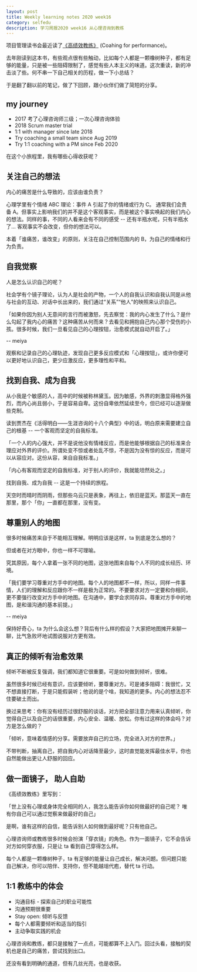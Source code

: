 ```yaml
---
layout: post 
title: Weekly learning notes 2020 week16
category: selfedu
description: 学习周报2020 week16 从心理咨询到教练
---
```


项目管理读书会最近读了[《高绩效教练》](https://book.douban.com/subject/21264215/) (Coahing for performance)。

去年刚读到这本书，有些观点很有些触动，比如每个人都是一颗橡树种子，都有足够的能量，只是被一些阻碍限制了，感觉有些人本主义的味道。这次重读，新的冲击淡了些。何不串一下自己相关的历程，做一下小总结？

于是翻了翻以前的笔记，做了下回顾，跟小伙伴们做了简短的分享。

## my journey

- 2017 考了心理咨询师三级；一次心理咨询体验
- 2018 Scrum master trial 
- 1:1 with manager since late 2018
- Try coaching a small team since Aug 2019
- Try 1:1 coaching with a PM since Feb 2020

在这个小旅程里，我有哪些心得收获呢？

## 关注自己的想法

内心的痛苦是什么导致的，应该由谁负责？

心理学里有个情绪 ABC 理论：事件 A 引起了你的情绪或行为 C。 通常我们会责备 A。但事实上影响我们的并不是这个客观事实，而是被这个事实唤起的我们内心的想法。同样的事，不同的人看来会有不同的感受 -- 还有半瓶水呢，只有半瓶水了... 客观事实不会改变，但你的想法可以。

本着「谁痛苦，谁改变」的原则，关注在自己控制范围内的 B，为自己的情绪和行为负责。


## 自我觉察

人是怎么认识自己的呢？ 

社会学有个镜子理论，认为人是社会的产物，一个人的自我认识和自我认同是从他与社会的互动、对话中长出来的，我们通过“关系”“他人”的映照来认识自己。

「如果你因为别人无意间的言行而被激怒，先去察觉：我的内心发生了什么？是什么勾起了我内心的痛苦？这种痛苦从何而来？去看见和拥抱自己内心那个受伤的小孩。很多时候，我们一旦看见自己的心理按钮，治愈模式就自动开启了。」

-- meiya

观察和记录自己的心理轨迹，发现自己更多反应模式和「心理按钮」，或许你便可以更好地认识自己，更少应激反应，更多理性和平和。


## 找到自我、成为自我

从小我是个敏感的人，高中的时候被称林黛玉。因为敏感，外界的刺激显得格外强烈，而内心尚且弱小，于是容易自卑。这份自卑依然延续至今，但已经可以逐渐做些克制。

读到贾杰在《活得明白——生涯咨询的十八个典型》中的话，明白原来需要建立自己的根基 -- 一个客观而坚定的自我标准。

「一个人的内心强大，并不是说他没有情绪反应，而是他能够根据自己的标准来合理应对外界的评价。所谓处变不惊或者处乱不惊，不是因为没有惊的反应，而是可以从容应对。这份从容，来自自我标准。」

「内心有客观而坚定的自我标准，对于别人的评价，我就能坦然处之。」

找到自我、成为自我 -- 这是一个持续的旅程。

天空时而晴时而阴雨，但那些乌云只是表象，再往上，依旧是蓝天。那蓝天一直在那里，那个「你」一直都在那里，没有变。

## 尊重别人的地图

很多时候痛苦来自于不能相互理解。明明应该是这样，ta 到底是怎么想的？ 

但或者在对方眼中，你也一样不可理喻。

究其原因，每个人拿着一张不同的地图，这张地图来自每个人不同的成长经历、环境。

「我们要学习尊重对方手中的地图。每个人的地图都不一样，所以，同样一件事情，人们的理解和反应跟你不一样是极为正常的。不要要求对方一定要和你相同，更不要强行改变对方手中的地图。在沟通中，要学会求同存异。尊重对方手中的地图，是和谐沟通的基本前提。」

-- meiya

保持好奇心，ta 为什么会这么想？背后有什么样的假设？大家把地图摊开来聊一聊，比气急败坏地试图说服对方更有效。

## 真正的倾听有治愈效果

倾听不断被反复强调，我们都知道它很重要。可是如何做到倾听，很难。

虽然很多时候已经有意识，应该要倾听，要尊重对方。可是诸多阻碍：我很忙，又不想直接打断，于是只能假装听；他说的是个啥，我知道的更多。内心的想法忍不住要破土而出。

换过来思考：你有没有经历过很舒服的谈话，对方把全部注意力用来认真倾听，你觉得自己以及自己的话很重要，内心安全、温暖、放松。你有过这样的体会吗？对方是怎么做的？ 

「倾听，意味着情感的分享。需要放弃自己的立场，完全进入对方的世界。」

不带判断，抽离自己，把自我内心对话降至最少，这时直觉能发挥最佳水平，你也自然能做出更让人舒服的回应。

## 做一面镜子， 助人自助

《高绩效教练》里写到：

「世上没有心理或身体完全相同的人，我怎么能告诉你如何做最好的自己呢？ 唯有你自己可以通过觉察来做最好的自己」

是啊，谁有这样的自信，能告诉别人如何做到最好呢？只有他自己。

心理咨询师或教练很多时候会扮演「穿衣镜」的角色。作为一面镜子，它不会告诉对方如何穿衣服，只是让 ta 看到自己穿得怎么样。

每个人都是一颗橡树种子，ta 有足够的能量让自己成长，解决问题。但问题只能自己解决，你可以陪伴、支持你，但不能越俎代庖，替代 ta 行动。

## 1:1 教练中的体会

- 沟通目标 - 探索自己的职业可能性
- 沟通预期很重要
- Stay open: 倾听与反馈
- 每个人都需要倾听和适当的指引
- 主动争取实践的机会


心理咨询和教练，都只是接触了一点点，可能都算不上入门。回过头看，接触的契机也是自己的痛苦，尝试找到出口。

还没有看到明确的通道，但有几丝光亮，也是收获。

